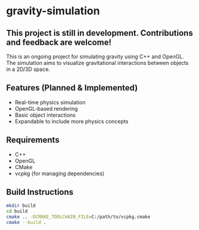 # gravity-simulation

## This project is still in development. Contributions and feedback are welcome!


This is an ongoing project for simulating gravity using C++ and OpenGL. The simulation aims to visualize gravitational interactions between objects in a 2D/3D space.

## Features (Planned & Implemented)
- Real-time physics simulation
- OpenGL-based rendering
- Basic object interactions
- Expandable to include more physics concepts

## Requirements
- C++
- OpenGL
- CMake
- vcpkg (for managing dependencies)

## Build Instructions
```sh
mkdir build
cd build
cmake .. -DCMAKE_TOOLCHAIN_FILE=C:/path/to/vcpkg.cmake
cmake --build .
```
